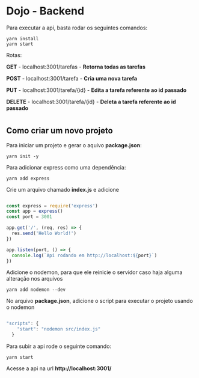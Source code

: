 # Dojo - Backend 

Para executar a api, basta rodar os seguintes comandos:

    yarn install
    yarn start


Rotas:

**GET**  - localhost:3001/tarefas - **Retorna todas as tarefas**

**POST** - localhost:3001/tarefa - **Cria uma nova tarefa**

**PUT** - localhost:3001/tarefa/{id} - **Edita a tarefa referente ao id passado**

**DELETE** - localhost:3001/tarefa/{id} - **Deleta a tarefa referente ao id passado**

# 

## Como criar um novo projeto

Para iniciar um projeto e gerar o aquivo **package.json**:

    yarn init -y

Para adicionar express como uma dependência:

    yarn add express

Crie um arquivo chamado **index.js** e adicione 

``` javascript

const express = require('express')
const app = express()
const port = 3001

app.get('/', (req, res) => {
  res.send('Hello World!')
})

app.listen(port, () => {
  console.log(`Api rodando em http://localhost:${port}`)
})

```
Adicione o nodemon, para que ele reinicie o servidor caso haja alguma alteração nos arquivos 

    yarn add nodemon --dev

No arquivo **package.json**, adicione o script para executar o projeto usando o nodemon

``` javascript

"scripts": {
    "start": "nodemon src/index.js"
  }

```

Para subir a api rode o seguinte comando:

    yarn start

Acesse a api na url **http://localhost:3001/**